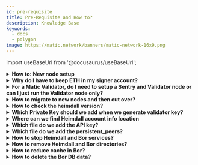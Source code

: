 ```yaml
---
id: pre-requisite
title: Pre-Requisite and How to?
description: Knowledge Base
keywords:
  - docs
  - polygon
image: https://matic.network/banners/matic-network-16x9.png 
---
```


import useBaseUrl from '@docusaurus/useBaseUrl';

<details>
    <summary><b>How to: New node setup</b></summary>
<br/>

 **Note:** Below are some additional information to the official documentation that can help while setting up a new node

**This document gives some additional details for setting up a new node based on** : https://docs.polygon.technology/docs/integrate/full-node-deployment

- VPN setup is required before proceeding with any of these steps can be done by referring [Bastillion user guide](https://www.notion.so/c04f5f26afda4fa59d5d9f6041327f43)
- If you are using Macbook then there Native Python 2.7 available which has to be replaced by with anything Python 3.x
- Make sure if pip3 packages are installed correctly.

If the above 2 steps are not done correctly then even though ansible is installed it can’t    recognize the ansible packages.

  You might face something like the below screenshot

<img src={useBaseUrl("img/validators/ansible-error.png")} />

- Also make sure there is no Go packages and any previous setup of Bor or Heimdall

You can use the below commands to check whether these packages are existing or not

1. Go version
2. Heimdall version
3.  Bor version

If anything of that sort please run the below command delete and clean the whole setup

```bash
ansible-playbook -l sentry playbooks/clean.yml
```

- Otherwise there will be error like below when you try to run `ansible sentry -m ping`

<img src={useBaseUrl("img/validators/ansible-error2.png")} />

- Example of inventory.yml

<img src={useBaseUrl("img/validators/inventory.png")} />

- sentry host IP and validator host IP have to be the same
    - colons should be provided at the end of the lines included IPs
- Before connecting the remote machine using the below command, you must be added to the remote machine and same will provided by DevOps team

```bash
ssh -i <downloaded_key_file.key> <remote_user>@<ip/host>
```
- Once they have confirmed the server access, you should be able to ssh to the remote machine
- We faced below error which was due to some issue with Heimdall's config 

<img src={useBaseUrl("img/validators/heimdall.png")} />

- This can be fixed by following steps:
    - Run the below commands(inside the 'node-ansible' folder):

    ```bash
        git checkout fixing_symlinks_on_clean
        git pull https://github.com/maticnetwork/node-ansible/tree/fixing_symlinks_on_
    ```
    - Cross check 'clean.yml' on your machine with clean.yml in the github repo
    - If there are any differences replace the one on your machine with the one in the repo
    - You should be able to run the clean script now and then also be able to run the installation script

- ```js
    moniker = <enter unique identifier>
  ```
    - the unique identifier asked as per the document can be anything(give your name)

```js
eth_rpc_url =<insert Infura or any full node RPC URL to Ethereum>
```
- for this step:
    - sign in to infura.io(signup if you do not have an account)
    - Prcopy the https endpoint provided under ethereum → keys → endpoints
    <img src={useBaseUrl("img/validators/infura.png")} />
    - Provide the copied https endpoint as eth_rpc_url in `~/.heimdalld/config/heimdall-config.toml`

</details>

<details>
<br/>
    <summary><b>Why do I have to keep ETH in my signer account?</b></summary>

ETH is required on your signer account because for submitting checkpoints to Ethereum, all transactions require ETH to be used as Gas. Hence ETH is required on your Signer Account.

</details>

<details>
<br/>
    <summary><b>For a Matic Validator, do I need to setup a Sentry and Validator node or can I just run the Validator node only?</b></summary>

For the Matic Validator, our ecosystem and architecture demands that you run a Sentry + Validator setup. This is to ensure that your Validator node is not exposed to the public and only your Sentry node is.

Your Sentry node gleans information / blocks from the network and then relays them to the validator for validation.

</details>

<details>
<br/>
    <summary><b>How to migrate to new nodes and then cut over?</b></summary>

1. Provision nodes and install all software as per the instructions.
2. Download the latest Heimdall and Bor snapshots on both nodes.
3. Move the Key and Keystore files to the new validator. 
4. Shut down the current validator and sentry node.
5. Start all services on sentry, then the validator.

</details> 

<details>
<br/>
    <summary><b>How to check the heimdall version?</b></summary>

run: 

```bash
heimdalld version
```

</details> 

<details>
<br/>
    <summary><b>Which Private Key should we add when we generate validator key?</b></summary>

The Private key to be used is your Wallet's ETH address where your Matic testnet Tokens are stored. You can complete the setup with one public-private key pair tied to the address submitted on the form.

</details> 

<details>
<br/>
    <summary><b>Where can we find Heimdall account info location</b></summary>

For binaries:
```js
~/.heimdalld/config folder
```
For Linux package:
```jsx
/etc/heimdall/config
```

</details> 

<details>
<br/>
    <summary><b>Which file do we add the API key?</b></summary>

Once you have created the API key you need to add the API key in `heimdall-config.toml` file.


</details> 

<details>
<br/>
    <summary><b>Which file do we add the persistent_peers?</b></summary>

 You can add the persistent_peers in the following file:

 ```jsx
~/.heimdalld/config/config.toml
```
</details> 

<details>
<br/>
    <summary><b>How to stop Heimdall and Bor services?</b></summary>

**For Linux packages**:

Stop Heimdall: `sudo service heimdalld stop`

Stop Bor: `sudo service bor stop` or
1. `ps -aux | grep bor`. Get the PID for Bor and then run the following command.
2. `sudo kill -9 PID`

**For Binaries**:

Stop Heimdall: `pkill heimdalld`

Stop Bridge: `pkill heimdalld-bridge`

Stop Bor:  `bash stop.sh`
</details> 

<details>
<br/>
    <summary><b>How to remove Heimdall and Bor directories?</b></summary>

**For Linux packages**: 

Delete Heimdall: `sudo rm -rf /etc/heimdall/*`

Delete Bor: `sudo rm -rf /etc/bor/*`

**For Binaries**:

Delete Heimdall: `sudo rm -rf ~/.heimdalld/`

Delete Bor: `sudo rm -rf ~/.bor`
</details> 

<details>
<br/>
    <summary><b>How to reduce cache in Bor?</b></summary>

The bor supports the `--cache` parameter you can reduce the cache to avoid running out of memory
</details> 

<details>
<br/>
    <summary><b>How to delete the Bor DB data?</b></summary>

```jsx
bor --datadir  ~/.bor/data removedb
cd ~/node/bor
bash setup.sh
service bor start
```
</details> 